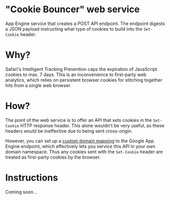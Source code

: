# "Cookie Bouncer" web service
App Engine service that creates a POST API endpoint. The endpoint digests a JSON payload instructing what type of cookies to build into the `Set-Cookie` header.

# Why?
Safari's Intelligent Tracking Prevention caps the expiration of JavaScript cookies to max. 7 days. This is an inconvenience to first-party web analytics, which relies on persistent browser cookies for stitching together hits from a single web browser.

# How?
The point of the web service is to offer an API that sets cookies in the `Set-Cookie` HTTP response header. This alone wouldn't be very useful, as these headers would be ineffective due to being sent cross-origin.

However, you can set up a [custom domain mapping](https://cloud.google.com/appengine/docs/standard/python/mapping-custom-domains) to the Google App Engine endpoint, which effectively lets you service this API in your own domain namespace. Thus any cookies sent with the `Set-Cookie` header are treated as first-party cookies by the browser.

# Instructions
Coming soon...
